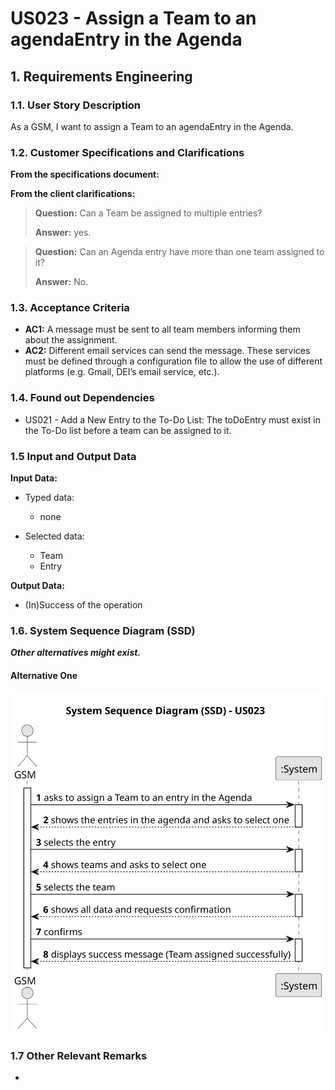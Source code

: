 # US023 - Assign a Team to an agendaEntry in the Agenda


## 1. Requirements Engineering

### 1.1. User Story Description

As a GSM, I want to assign a Team to an agendaEntry in the Agenda.

### 1.2. Customer Specifications and Clarifications 

**From the specifications document:**

>
 
**From the client clarifications:**

> **Question:** Can a Team be assigned to multiple entries?
> 
> **Answer:** yes.

> **Question:** Can an Agenda entry have more than one team assigned to it?
>
> **Answer:** No.

### 1.3. Acceptance Criteria

* **AC1:** A message must be sent to all team members informing them about the assignment.
* **AC2:** Different email services can send the message. These services must be defined through a configuration file to allow the use of different platforms (e.g. Gmail, DEI’s email service, etc.).

### 1.4. Found out Dependencies

* US021 - Add a New Entry to the To-Do List: The toDoEntry must exist in the To-Do list before a team can be assigned to it.

### 1.5 Input and Output Data

**Input Data:**

* Typed data:
    * none
	
* Selected data:
    * Team
    * Entry

**Output Data:**

* (In)Success of the operation

### 1.6. System Sequence Diagram (SSD)

**_Other alternatives might exist._**

#### Alternative One

![System Sequence Diagram - Alternative One](svg/us023-system-sequence-diagram-alternative-one.svg)

### 1.7 Other Relevant Remarks

* 